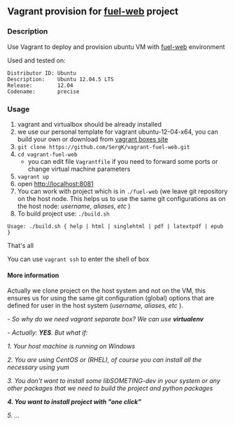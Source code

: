 ## Vagrant provision for [fuel-web](https://github.com/stackforge/fuel-web) project

### Description

Use Vagrant to deploy and provision ubuntu VM with [fuel-web](https://github.com/stackforge/fuel-web) environment

Used and tested on:
```
Distributor ID: Ubuntu
Description:    Ubuntu 12.04.5 LTS
Release:        12.04
Codename:       precise
```

### Usage

1. vagrant and virtualbox should be already installed
2. we use our personal template for vagrant ubuntu-12-04-x64, you can build your own or download from [vagrant boxes site](http://www.vagrantbox.es/)
3. `git clone https://github.com/SergK/vagrant-fuel-web.git`
4. `cd vagrant-fuel-web`
    - you can edit file `Vagrantfile` if you need to forward some ports or change virtual machine parameters
5. `vagrant up`
6. open [http://localhost:8081](http://localhost:8081)
7. You can work with project which is in `./fuel-web` (we leave git repository on the host node. This helps us to use the same git configurations as on the host node: _username, aliases, etc_ )
8. To build project use: `./build.sh` 

`Usage: ./build.sh { help | html | singlehtml | pdf | latextpdf | epub }`

That's all

You can use `vagrant ssh` to enter the shell of box

#### More information

Actually we clone project on the host system and not on the VM, this ensures us for using the same git configuration (global) options that are defined for user in the host system (_username, aliases, etc_ ).

_- So why do we need vagrant separate box? We can use **virtualenv**_

_- Actually: **YES**. But what if:_

_1. Your host machine is running on Windows_

_2. You are using CentOS or (RHEL), of course you can install all the necessary using yum_

_3. You don't want to install some libSOMETING-dev in your system or any other packages that we need to build the project and python packages_

_**4. You want to install project with "one click"**_

_5. ..._



